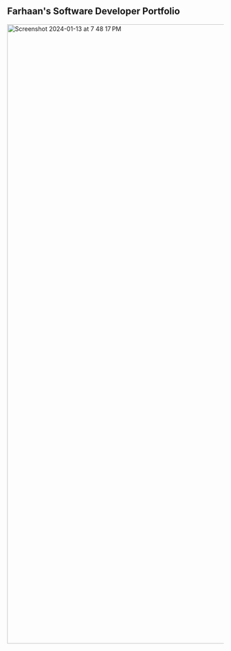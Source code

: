 ## Farhaan's Software Developer Portfolio

<img width="1440" alt="Screenshot 2024-01-13 at 7 48 17 PM" src="https://github.com/farhaannishtar/farhaan-portfolio/assets/89179469/4e80f68f-2642-4062-b020-d19f1ca8325a">
